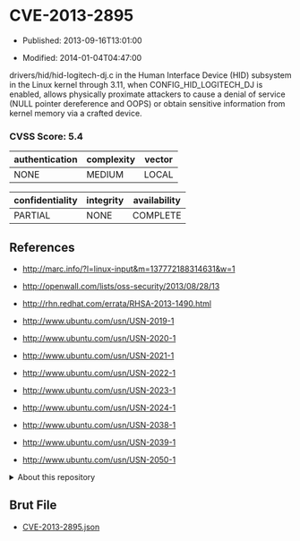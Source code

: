 # CVE-2013-2895

- Published: 2013-09-16T13:01:00

- Modified: 2014-01-04T04:47:00

drivers/hid/hid-logitech-dj.c in the Human Interface Device (HID) subsystem in the Linux kernel through 3.11, when CONFIG_HID_LOGITECH_DJ is enabled, allows physically proximate attackers to cause a denial of service (NULL pointer dereference and OOPS) or obtain sensitive information from kernel memory via a crafted device.

### CVSS Score: **5.4**

| authentication | complexity | vector |
| --- | --- | --- |
| NONE | MEDIUM | LOCAL |

| confidentiality | integrity | availability |
| --- | --- | --- |
| PARTIAL | NONE | COMPLETE |

## References

* http://marc.info/?l=linux-input&m=137772188314631&w=1

* http://openwall.com/lists/oss-security/2013/08/28/13

* http://rhn.redhat.com/errata/RHSA-2013-1490.html

* http://www.ubuntu.com/usn/USN-2019-1

* http://www.ubuntu.com/usn/USN-2020-1

* http://www.ubuntu.com/usn/USN-2021-1

* http://www.ubuntu.com/usn/USN-2022-1

* http://www.ubuntu.com/usn/USN-2023-1

* http://www.ubuntu.com/usn/USN-2024-1

* http://www.ubuntu.com/usn/USN-2038-1

* http://www.ubuntu.com/usn/USN-2039-1

* http://www.ubuntu.com/usn/USN-2050-1

<details>
<summary>About this repository</summary> 

  This repository is part of the project [Live Hack CVE](https://github.com/Live-Hack-CVE). Main website can be found [www.live-hack.org](https://www.live-hack.org) 
  
  Made by [Sn0wAlice](https://github.com/Sn0wAlice) for the people that care about security and need to have a feed of the latest CVEs. Hope you enjoy it, don't forget to star the repo and follow me on [Twitter](https://twitter.com/Sn0wAlice) and [Github](https://github.com/Sn0wAlice). And that is my [personnal website](https://www.alice-snow.me/)

  - [Home Page](https://github.com/Live-Hack-CVE)
  - [Framework](https://github.com/Live-Hack-CVE/cve-framework)
  - [CVE database](https://github.com/Live-Hack-CVE/full_database)
  - [Changelog](https://github.com/Live-Hack-CVE/Changelog)
</details>

## Brut File

* [CVE-2013-2895.json](https://raw.githubusercontent.com/Live-Hack-CVE/full_database/main/cves/2013/CVE-2013-2895.json)

